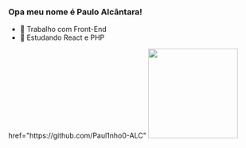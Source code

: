 ### Opa meu nome é Paulo Alcântara!

- 🔭 Trabalho com Front-End
- 🌱 Estudando React e PHP

<div>
  <a> href="https://github.com/Paul1nho0-ALC"</a>
  <img height="180em" src="https://github-readme-stats.vercel.app/api?username=Paul1nho0-ALC&show_icons=true&theme=transparent"/>
  <img/ height="180em" src="https://github-readme-stats.vercel.app/api/top-langs/?username=Paul1nho0-ALC&layout=compact>
</div>
